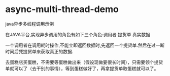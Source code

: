 # async-multi-thread-demo
java异步多线程调用示例

在JAVA平台,实现异步调用的角色有如下三个角色:调用者 提货单   真实数据

一个调用者在调用耗时操作,不能立即返回数据时,先返回一个提货单.然后在过一断时间后凭提货单来获取真正的数据.

去蛋糕店买蛋糕，不需要等蛋糕做出来（假设现做要很长时间），只需要领个提货单就可以了（去干别的事情），等到蛋糕做好了，再拿提货单取蛋糕就可以了。
